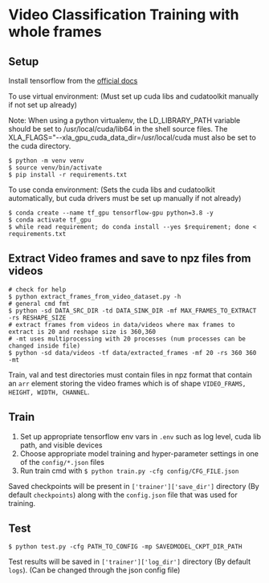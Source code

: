 # Video Classification Training with whole frames

## Setup

Install tensorflow from the [official docs](https://www.tensorflow.org/install/pip)

To use virtual environment: (Must set up cuda libs and cudatoolkit manually if not set up already)

Note: When using a python virtualenv, the LD_LIBRARY_PATH variable should be set to /usr/local/cuda/lib64 in the shell source files. The XLA_FLAGS="--xla_gpu_cuda_data_dir=/usr/local/cuda must also be set to the cuda directory.

```shell
$ python -m venv venv
$ source venv/bin/activate
$ pip install -r requirements.txt
```

To use conda environment: (Sets the cuda libs and cudatoolkit automatically, but cuda drivers must be set up manually if not already)

```shell
$ conda create --name tf_gpu tensorflow-gpu python=3.8 -y
$ conda activate tf_gpu
$ while read requirement; do conda install --yes $requirement; done < requirements.txt
```

## Extract Video frames and save to npz files from videos

```shell
# check for help
$ python extract_frames_from_video_dataset.py -h
# general cmd fmt
$ python -sd DATA_SRC_DIR -td DATA_SINK_DIR -mf MAX_FRAMES_TO_EXTRACT -rs RESHAPE_SIZE
# extract frames from videos in data/videos where max frames to extract is 20 and reshape size is 360,360
# -mt uses multiprocessing with 20 processes (num processes can be changed inside file)
$ python -sd data/videos -tf data/extracted_frames -mf 20 -rs 360 360 -mt
```

Train, val and test directories must contain files in npz format that contain an `arr` element storing the video frames which is of shape `VIDEO_FRAMS, HEIGHT, WIDTH, CHANNEL`.

## Train

1.  Set up appropriate tensorflow env vars in `.env` such as log level, cuda lib path, and visible devices
2.  Choose appropriate model training and hyper-parameter settings in one of the `config/*.json` files
3.  Run train cmd with `$ python train.py -cfg config/CFG_FILE.json`

Saved checkpoints will be present in `['trainer']['save_dir']` directory (By default `checkpoints`) along with the `config.json` file that was used for training.

## Test

```shell
$ python test.py -cfg PATH_TO_CONFIG -mp SAVEDMODEL_CKPT_DIR_PATH
```

Test results will be saved in `['trainer']['log_dir']` directory (By default `logs`). (Can be changed through the json config file)
